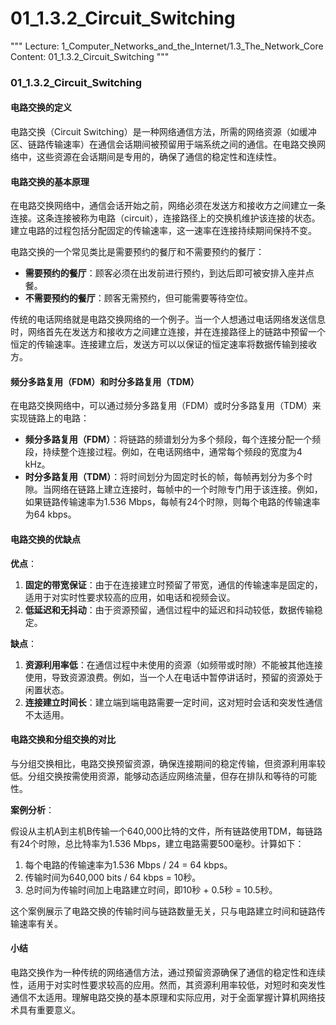# 01_1.3.2_Circuit_Switching

"""
Lecture: 1_Computer_Networks_and_the_Internet/1.3_The_Network_Core
Content: 01_1.3.2_Circuit_Switching
"""

### 01_1.3.2_Circuit_Switching

#### 电路交换的定义

电路交换（Circuit Switching）是一种网络通信方法，所需的网络资源（如缓冲区、链路传输速率）在通信会话期间被预留用于端系统之间的通信。在电路交换网络中，这些资源在会话期间是专用的，确保了通信的稳定性和连续性。

#### 电路交换的基本原理

在电路交换网络中，通信会话开始之前，网络必须在发送方和接收方之间建立一条连接。这条连接被称为电路（circuit），连接路径上的交换机维护该连接的状态。建立电路的过程包括分配固定的传输速率，这一速率在连接持续期间保持不变。

电路交换的一个常见类比是需要预约的餐厅和不需要预约的餐厅：

- **需要预约的餐厅**：顾客必须在出发前进行预约，到达后即可被安排入座并点餐。
- **不需要预约的餐厅**：顾客无需预约，但可能需要等待空位。

传统的电话网络就是电路交换网络的一个例子。当一个人想通过电话网络发送信息时，网络首先在发送方和接收方之间建立连接，并在连接路径上的链路中预留一个恒定的传输速率。连接建立后，发送方可以以保证的恒定速率将数据传输到接收方。

#### 频分多路复用（FDM）和时分多路复用（TDM）

在电路交换网络中，可以通过频分多路复用（FDM）或时分多路复用（TDM）来实现链路上的电路：

- **频分多路复用（FDM）**：将链路的频谱划分为多个频段，每个连接分配一个频段，持续整个连接过程。例如，在电话网络中，通常每个频段的宽度为4 kHz。
- **时分多路复用（TDM）**：将时间划分为固定时长的帧，每帧再划分为多个时隙。当网络在链路上建立连接时，每帧中的一个时隙专门用于该连接。例如，如果链路传输速率为1.536 Mbps，每帧有24个时隙，则每个电路的传输速率为64 kbps。

#### 电路交换的优缺点

**优点**：

1. **固定的带宽保证**：由于在连接建立时预留了带宽，通信的传输速率是固定的，适用于对实时性要求较高的应用，如电话和视频会议。
2. **低延迟和无抖动**：由于资源预留，通信过程中的延迟和抖动较低，数据传输稳定。

**缺点**：

1. **资源利用率低**：在通信过程中未使用的资源（如频带或时隙）不能被其他连接使用，导致资源浪费。例如，当一个人在电话中暂停讲话时，预留的资源处于闲置状态。
2. **连接建立时间长**：建立端到端电路需要一定时间，这对短时会话和突发性通信不太适用。

#### 电路交换和分组交换的对比

与分组交换相比，电路交换预留资源，确保连接期间的稳定传输，但资源利用率较低。分组交换按需使用资源，能够动态适应网络流量，但存在排队和等待的可能性。

**案例分析**：

假设从主机A到主机B传输一个640,000比特的文件，所有链路使用TDM，每链路有24个时隙，总比特率为1.536 Mbps，建立电路需要500毫秒。计算如下：

1. 每个电路的传输速率为1.536 Mbps / 24 = 64 kbps。
2. 传输时间为640,000 bits / 64 kbps = 10秒。
3. 总时间为传输时间加上电路建立时间，即10秒 + 0.5秒 = 10.5秒。

这个案例展示了电路交换的传输时间与链路数量无关，只与电路建立时间和链路传输速率有关。

#### 小结

电路交换作为一种传统的网络通信方法，通过预留资源确保了通信的稳定性和连续性，适用于对实时性要求较高的应用。然而，其资源利用率较低，对短时和突发性通信不太适用。理解电路交换的基本原理和实际应用，对于全面掌握计算机网络技术具有重要意义。